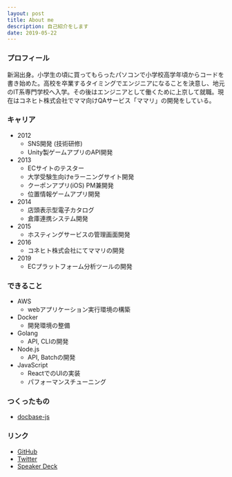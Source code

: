 ```yaml
---
layout: post
title: About me
description: 自己紹介をします
date: 2019-05-22
---
```


### プロフィール
新潟出身。小学生の頃に買ってもらったパソコンで小学校高学年頃からコードを書き始めた。高校を卒業するタイミングでエンジニアになることを決意し、地元のIT系専門学校へ入学。その後はエンジニアとして働くために上京して就職。現在はコネヒト株式会社でママ向けQAサービス「ママリ」の開発をしている。

### キャリア
* 2012
  * SNS開発 (技術研修)
  * Unity製ゲームアプリのAPI開発
* 2013
  * ECサイトのテスター
  * 大学受験生向けeラーニングサイト開発
  * クーポンアプリ(iOS) PM兼開発
  * 位置情報ゲームアプリ開発
* 2014
  * 店頭表示型電子カタログ
  * 倉庫連携システム開発
* 2015
  * ホスティングサービスの管理画面開発
* 2016
  * コネヒト株式会社にてママリの開発
* 2019
  * ECプラットフォーム分析ツールの開発

### できること
* AWS
  * webアプリケーション実行環境の構築
* Docker
  * 開発環境の整備
* Golang
  * API, CLIの開発
* Node.js
  * API, Batchの開発
* JavaScript
  * ReactでのUIの実装
  * パフォーマンスチューニング

### つくったもの
* [docbase-js](https://www.npmjs.com/package/docbase-js)

### リンク
* [GitHub](https://github.com/dachi023)
* [Twitter](https://twitter.com/dachi_023)
* [Speaker Deck](https://speakerdeck.com/dachi023)
